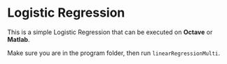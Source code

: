 # Logistic Regression

This is a simple Logistic Regression that can be executed on **Octave** or **Matlab**.

Make sure you are in the program folder, then run `linearRegressionMulti`.
